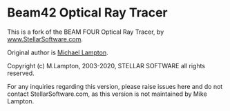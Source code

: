# Beam42 Optical Ray Tracer

This is a fork of the BEAM FOUR Optical Ray Tracer, by www.StellarSoftware.com.

Original author is [Michael Lampton](https://www.ssl.berkeley.edu/~mlampton/).

Copyright (c) M.Lampton, 2003-2020, STELLAR SOFTWARE all rights reserved.

For any inquiries regarding this version, please raise issues here and do not contact StellarSoftware.com, as this
version is not maintained by Mike Lampton.
  
